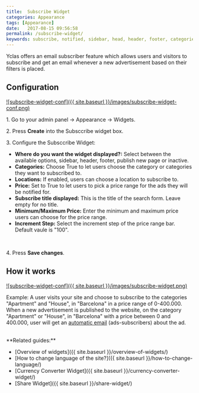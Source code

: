 ```yaml
---
title:  Subscribe Widget
categories: Appearance
tags: [Appearance]
date:   2017-08-15 09:56:58
permalink: /subscribe-widget/
keywords: subscribe, notified, sidebar, head, header, footer, categories, locations, price
---
```

Yclas offers an email subscriber feature which allows users and visitors to subscribe and get an email whenever a new advertisement based on their filters is placed. 

## Configuration

<a href="{{ site.baseurl }}/images/subscribe-widget-conf.png" class="thumbnail gallery-item" data-gallery>
![subscribe-widget-conf]({{ site.baseurl }}/images/subscribe-widget-conf.png)
</a>

1\. Go to your admin panel -> Appearance -> Widgets.

2\. Press **Create** into the Subsccribe widget box.

3\. Configure the Subsccribe Widget: 

+ **Where do you want the widget displayed?:** Select between the available options, sidebar, header, footer, publish new page or inactive.
+ **Categories:** Choose True to let users choose the category or categories they want to subscribed to.
+ **Locations:** If enabled, users can choose a location to subscribe to. 
+ **Price:** Set to True to let users to pick a price range for the ads they will be notified for. 
+ **Subscribe title displayed:** This is the title of the search form. Leave empty for no title.
+ **Minimum/Maximum Price:** Enter the minimum and maximum price users can choose for the price range.
+ **Increment Step:** Select the increment step of the price range bar. Default vaule is "100".

<br>

4\. Press **Save changes**.

## How it works

<a href="{{ site.baseurl }}/images/subscribe-widget.png" class="thumbnail gallery-item" data-gallery>
![subscribe-widget-conf]({{ site.baseurl }}/images/subscribe-widget.png)
</a>

Example: A user visits your site and choose to subscribe to the categories "Apartment" and "House", in "Barcelona" in a price range of 0-400.000. When a new advertisement is published to the website, on the category "Apartment" or "House", in "Barcelona" with a price between 0 and 400.000, user will get an [automatic email](//docs.yclas.com/automatic-emails-sent-to-users/) (ads-subscribers) about the ad.


<br>
**Related guides:**

* [Overview of widgets]({{ site.baseurl }}/overview-of-widgets/)
* [How to change language of the site?]({{ site.baseurl }}/how-to-change-language/)
* [Currency Converter Widget]({{ site.baseurl }}/currency-converter-widget/)
* [Share Widget]({{ site.baseurl }}/share-widget/)



